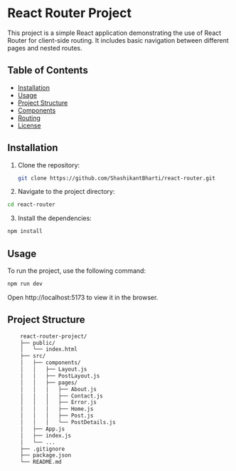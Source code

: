 # React Router Project

This project is a simple React application demonstrating the use of React Router for client-side routing. It includes basic navigation between different pages and nested routes.

## Table of Contents

- [Installation](#installation)
- [Usage](#usage)
- [Project Structure](#project-structure)
- [Components](#components)
- [Routing](#routing)
- [License](#license)

## Installation

1. Clone the repository:
   ```sh
   git clone https://github.com/ShashikantBharti/react-router.git
   ```
2. Navigate to the project directory:

```sh
cd react-router
```

3. Install the dependencies:

```sh
npm install
```

## Usage

To run the project, use the following command:

```sh
npm run dev
```

Open http://localhost:5173 to view it in the browser.

## Project Structure

```sh
    react-router-project/
    ├── public/
    │   └── index.html
    ├── src/
    │   ├── components/
    │   │   ├── Layout.js
    │   │   ├── PostLayout.js
    │   │   ├── pages/
    │   │   │   ├── About.js
    │   │   │   ├── Contact.js
    │   │   │   ├── Error.js
    │   │   │   ├── Home.js
    │   │   │   ├── Post.js
    │   │   │   └── PostDetails.js
    │   ├── App.js
    │   ├── index.js
    │   └── ...
    ├── .gitignore
    ├── package.json
    └── README.md
```
